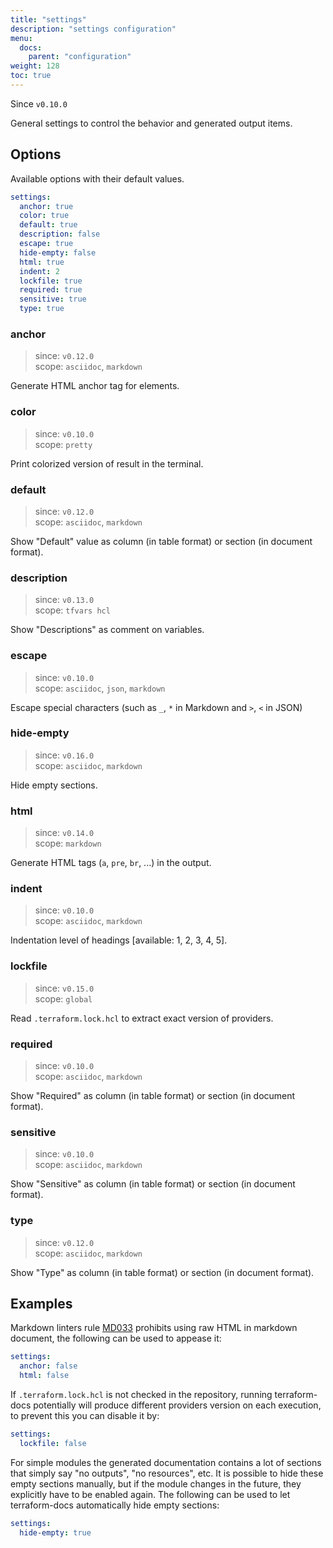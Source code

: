 ```yaml
---
title: "settings"
description: "settings configuration"
menu:
  docs:
    parent: "configuration"
weight: 128
toc: true
---
```


Since `v0.10.0`

General settings to control the behavior and generated output items.

## Options

Available options with their default values.

```yaml
settings:
  anchor: true
  color: true
  default: true
  description: false
  escape: true
  hide-empty: false
  html: true
  indent: 2
  lockfile: true
  required: true
  sensitive: true
  type: true
```

### anchor

> since: `v0.12.0`\
> scope: `asciidoc`, `markdown`

Generate HTML anchor tag for elements.

### color

> since: `v0.10.0`\
> scope: `pretty`

Print colorized version of result in the terminal.

### default

> since: `v0.12.0`\
> scope: `asciidoc`, `markdown`

Show "Default" value as column (in table format) or section (in document format).

### description

> since: `v0.13.0`\
> scope: `tfvars hcl`

Show "Descriptions" as comment on variables.

### escape

> since: `v0.10.0`\
> scope: `asciidoc`, `json`, `markdown`

Escape special characters (such as `_`, `*` in Markdown and `>`, `<` in JSON)

### hide-empty

> since: `v0.16.0`\
> scope: `asciidoc`, `markdown`

Hide empty sections.

### html

> since: `v0.14.0`\
> scope: `markdown`

Generate HTML tags (`a`, `pre`, `br`, ...) in the output.

### indent

> since: `v0.10.0`\
> scope: `asciidoc`, `markdown`

Indentation level of headings [available: 1, 2, 3, 4, 5].

### lockfile

> since: `v0.15.0`\
> scope: `global`

Read `.terraform.lock.hcl` to extract exact version of providers.

### required

> since: `v0.10.0`\
> scope: `asciidoc`, `markdown`

Show "Required" as column (in table format) or section (in document format).

### sensitive

> since: `v0.10.0`\
> scope: `asciidoc`, `markdown`

Show "Sensitive" as column (in table format) or section (in document format).

### type

> since: `v0.12.0`\
> scope: `asciidoc`, `markdown`

Show "Type" as column (in table format) or section (in document format).

## Examples

Markdown linters rule [MD033] prohibits using raw HTML in markdown document,
the following can be used to appease it:

```yaml
settings:
  anchor: false
  html: false
```

If `.terraform.lock.hcl` is not checked in the repository, running terraform-docs
potentially will produce different providers version on each execution, to prevent
this you can disable it by:

```yaml
settings:
  lockfile: false
```

For simple modules the generated documentation contains a lot of sections that
simply say "no outputs", "no resources", etc. It is possible to hide these empty
sections manually, but if the module changes in the future, they explicitly have
to be enabled again. The following can be used to let terraform-docs automatically
hide empty sections:

```yaml
settings:
  hide-empty: true
```

[MD033]: https://github.com/markdownlint/markdownlint/blob/5329a84691ab0fbce873aa69bb5073a6f5f98bdb/docs/RULES.md#md033---inline-html
